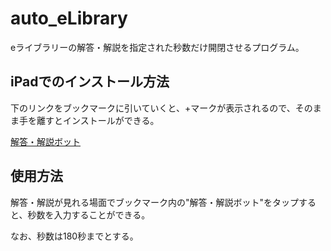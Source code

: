 # auto_eLibrary
eライブラリーの解答・解説を指定された秒数だけ開閉させるプログラム。

## iPadでのインストール方法
下のリンクをブックマークに引いていくと、+マークが表示されるので、そのまま手を離すとインストールができる。

[解答・解説ボット]

## 使用方法
解答・解説が見れる場面でブックマーク内の"解答・解説ボット"をタップすると、秒数を入力することができる。

なお、秒数は180秒までとする。

[解答・解説ボット]: javascript:var%20time%20=%20prompt('解答を見る秒数をご記入ください%E3%80%82(max%20180)%5Cn解答開閉ボット%20by%20のむチュウ',%20'');%20if(isNaN(time))%20%7B%20%20%20alert('入力されたものが数字ではありません');%20%20%7D%20else%20if(Number(time)%3E180)%20%7B%20%20%20alert('数字が大きすぎます');%20%7D%20else%20if(time%20==%20'')%20%7B%20%20%20alert('何も入力されていません');%20%7D%20else%20%7B%20%20%20drill.openExplainDialog(true);%20%20%20setTimeout(function()%20%7B%20%20%20%20%20drill.closeExplainDialog(true);%20%20%20%7D,time*1000);%20%7D;
